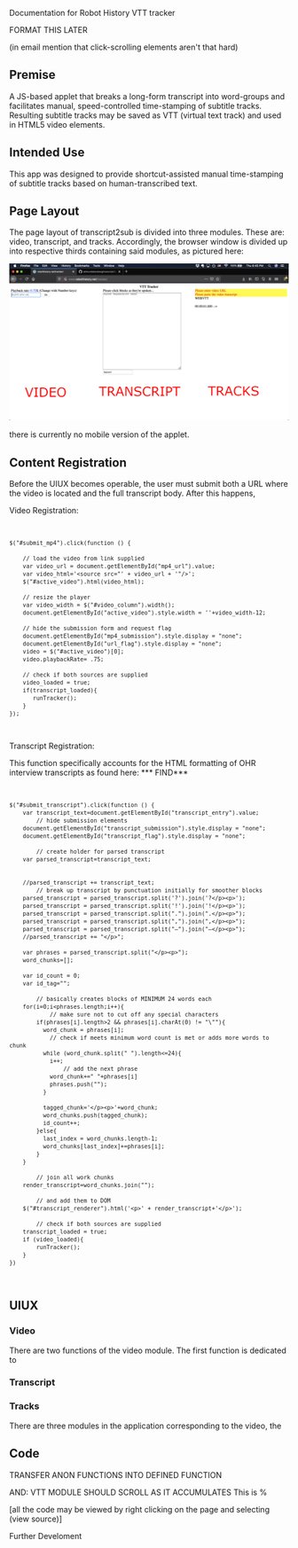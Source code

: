 Documentation for Robot History VTT tracker

FORMAT THIS LATER

(in email mention that click-scrolling elements aren't that hard)

## Premise

A JS-based applet that breaks a long-form transcript into word-groups and facilitates manual, speed-controlled time-stamping of subtitle tracks.  Resulting subtitle tracks may be saved as VTT (virtual text track) and used in HTML5 video elements. 

## Intended Use

This app was designed to provide shortcut-assisted manual time-stamping of subtitle tracks based on human-transcribed text.

## Page Layout

The page layout of transcript2sub is divided into three modules.  These are: video, transcript, and tracks.  Accordingly, the browser window is divided up into respective thirds containing said modules, as pictured here:

![Screen-shot of the applet](assets/applet_screen.png)



there is currently no mobile version of the applet.

## Content Registration

Before the UIUX becomes operable, the user must submit both a URL where the video is located and the full transcript body.  After this happens, 

Video Registration:
<code>

	$("#submit_mp4").click(function () {
	
		// load the video from link supplied	
		var video_url = document.getElementById("mp4_url").value;
		var video_html='<source src="' + video_url + '"/>';
		$("#active_video").html(video_html);

		// resize the player
		var video_width = $("#video_column").width();
		document.getElementById("active_video").style.width = ''+video_width-12;

		// hide the submission form and request flag 
		document.getElementById("mp4_submission").style.display = "none";
		document.getElementById("url_flag").style.display = "none";
		video = $("#active_video")[0];
		video.playbackRate= .75;

		// check if both sources are supplied
		video_loaded = true;
		if(transcript_loaded){
		   runTracker();
		}
	});
</code>

Transcript Registration:

This function specifically accounts for the HTML formatting of OHR interview transcripts as found here: *** FIND***
<code>

	$("#submit_transcript").click(function () {
		var transcript_text=document.getElementById("transcript_entry").value;
			// hide submission elements
		document.getElementById("transcript_submission").style.display = "none";
		document.getElementById("transcript_flag").style.display = "none";

			// create holder for parsed transcript
		var parsed_transcript=transcript_text;

		
		//parsed_transcript += transcript_text;
			// break up transcript by punctuation initially for smoother blocks
		parsed_transcript = parsed_transcript.split('?').join('?</p><p>');
		parsed_transcript = parsed_transcript.split('!').join('!</p><p>');
		parsed_transcript = parsed_transcript.split(".").join(".</p><p>");
		parsed_transcript = parsed_transcript.split(",").join(",</p><p>");
		parsed_transcript = parsed_transcript.split("–").join("–</p><p>");
		//parsed_transcript += "</p>";

		var phrases = parsed_transcript.split("</p><p>");
		word_chunks=[];

		var id_count = 0;
		var id_tag="";

			// basically creates blocks of MINIMUM 24 words each
		for(i=0;i<phrases.length;i++){
				// make sure not to cut off any special characters
			if(phrases[i].length>2 && phrases[i].charAt(0) != "\""){
			  word_chunk = phrases[i];
				// check if meets minimum word count is met or adds more words to chunk
			  while (word_chunk.split(" ").length<=24){
				i++;
					// add the next phrase
				word_chunk+=" "+phrases[i]
				phrases.push("");
			  }
		  
			  tagged_chunk='</p><p>'+word_chunk;
			  word_chunks.push(tagged_chunk);
			  id_count++;
			}else{
			  last_index = word_chunks.length-1;
			  word_chunks[last_index]+=phrases[i];
			}
		}
	
			// join all work chunks
		render_transcript=word_chunks.join("");
	
			// and add them to DOM
		$("#transcript_renderer").html('<p>' + render_transcript+'</p>');
	
			// check if both sources are supplied
		transcript_loaded = true;
		if (video_loaded){
			runTracker();
		}
	})

</code>

## UIUX



### Video

There are two functions of the video module. The first function is dedicated to 

### Transcript

### Tracks
There are three modules in the application corresponding to the video, the 

## Code
TRANSFER ANON FUNCTIONS INTO DEFINED FUNCTION 

AND: VTT MODULE SHOULD SCROLL AS IT ACCUMULATES
This is %

[all the code may be viewed by right clicking on the page and selecting (view source)]

Further Develoment